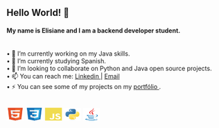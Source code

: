 ### <h2><b>Hello World! 👋 </b></h2>

<h4>My name is Elisiane and I am a backend developer student. </h4>
<br/>
• 🔭 I’m currently working on my Java skills. <br/>
• 🌱 I’m currently studying Spanish.<br/>
• 👯 I’m looking to collaborate on Python and Java open source projects.<br/>
• 📫 You can reach me: <a href="https://www.linkedin.com/in/elisiane-moura-80a9031a1/">Linkedin </a> | <a href="mailto:lihmooura@gmail.com"> Email </a><br/>
• ⚡ You can see some of my projects on my <a href="https://elisianemoura.com/" target="_blank"> portfólio </a>. 
<br/>
<br/>
 <div>
   <div style="display: inline_block"><br>
     <img align="center" alt="HTML" height="30" width="40" src="https://raw.githubusercontent.com/devicons/devicon/master/icons/html5/html5-original.svg">
  <img align="center" alt="CSS" height="30" width="40" src="https://raw.githubusercontent.com/devicons/devicon/master/icons/css3/css3-original.svg">
   <img align="center" alt="JS" height="30" width="40" src="https://raw.githubusercontent.com/devicons/devicon/master/icons/javascript/javascript-plain.svg">
    <img align="center" alt="PYTHON" height="30" width="40" src="https://raw.githubusercontent.com/devicons/devicon/master/icons/python/python-original.svg">
    <img align="center" alt="JAVA" height="30" width="40" src="https://raw.githubusercontent.com/devicons/devicon/master/icons/java/java-original.svg">    
</div>
<br> 

